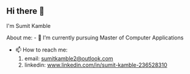 ## Hi there 👋
I'm Sumit Kamble

About me:
    - 🌱 I’m currently pursuing Master of Computer Applications
- 📫 How to reach me:
    1) email: sumitkamble2@outlook.com
    2) linkedin: www.linkedin.com/in/sumit-kamble-236528310






<!--
**SumitSKGhub/SumitSKGhub** is a ✨ _special_ ✨ repository because its `README.md` (this file) appears on your GitHub profile.

Here are some ideas to get you started:

- 🔭 I’m currently working on ...

- 👯 I’m looking to collaborate on ...
- 🤔 I’m looking for help with ...
- 💬 Ask me about ...

- 😄 Pronouns: ...
- ⚡ Fun fact: ...
-->
